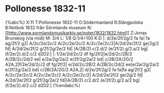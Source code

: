 # Pollonesse 1832-11

{%abc%}
X:11
T:Pollonesse 1832-11
O:Södermanland
R:Slängpolska
B:Notbok 1832 från Sörmlands museum
N:[[http://www.sormlandsmusikarkiv.se/noter/1832/1832.html]]
Z:Jonas Brunskog (via midi)
M: 3/4
L: 1/8
Q:1/4=100
K:D
|: d/2e/2f/2g/2 fa fa| fa ag/2f/2 g2| A/2c/2e/2c/2 A/2c/2e/2c/2 A/2c/2e/2c/2|A/2d/2e/2f/2 ge/2g/2 fd|
A/2d/2e/2f/2 g/2f/2g/2e/2 fd| (A/2B/2).c/2.d/2 (e/2f/2).g/2.a/2 bg| (f/2e/2).d/2.c/2 d2D2:|
|: f/2e/2d/2c/2 df fg/2f/2|e/2d/2c/2B/2 A/2B/2c/2d/2 ee| e/2a/2g/2a/2 e/2f/2g/2a/2 bd| c/2B/2A/2G/2 A2A,2|f/2e/2d/2c/2 df fg/2f/2| e/2d/2c/2B/2 A/2B/2c/2d/2 ee|e/2a/2g/2a/2 e/2f/2g/2a/2 bd| c/2B/2A/2G/2 A2A,2| d/2e/2f/2g/2 fa fa|fa ag/2f/2 g2| A/2c/2e/2c/2 A/2c/2e/2c/2 A/2c/2e/2c/2| A/2d/2e/2f/2 ge/2g/2 fd|
A/2d/2e/2f/2 g/2f/2g/2e/2 fd|(A/2B/2).c/2.d/2 (e/2f/2).g/2.a/2  bg| (f/2e/2).d/2.c/2 d2D2:|
{%endabc%}

